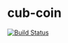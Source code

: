 # cub-coin

[![Build Status](https://travis-ci.com/ethanburrell/cub-coin.svg?branch=master)](https://travis-ci.com/ethanburrell/cub-coin)
